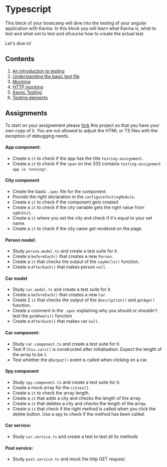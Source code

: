 # Typescript

This block of your bootcamp will dive into the testing of your angular application with Karma.
In this block you will learn what Karma is, what to test and what not to test and ofcourse how to create the actual test.

Let's dive in!

## Contents

1. [An introduction to testing](testing-CH1-testing-introduction.md)
2. [Understanding the basic test file](testing-CH2-understanding-test-file.md)
3. [Mocking](testing-CH3-mocking.md)
4. [HTTP mocking](testing-CH4-http-mocking.md)
5. [Async Testing](testing-CH5-async.md)
6. [Testing elements](testing-CH6-elements.md)

## Assignments

To start on your assignement please [fork](https://guides.github.com/activities/forking/) this project so that you have your own copy of it.
You are not allowed to adjust the HTML or TS files with the exception of debugging needs.

#### App component:
- Create a `it` to check if the app has the title `testing-assignment`.
- Create a `it` to check if the `span` on line 333 contains `testing-assignment app is running!`.

#### City component
- Create the basic `.spec` file for the component.
- Provide the right declaration in the `configureTestingModule`.
- Create a `it` to check if the component gets created.
- Create a `it` to check if the city variable gets the right value from `ngOnInit`.
- Create a `it` where you set the city and check if it's equal to your set name.
- Create a `it` to check if the city name get rendered on the page.

#### Person model:
- Study `person.model.ts` and create a test suite for it.
- Create a `beforeEach()` that creates a new `Person`.
- Create a `it` that checks the output of the `sayHello()` function.
- Create a `AfterEach()` that makes person `null`.

#### Car model
- Study `car.model.ts` and create a test suite for it.
- Create a `beforeEach()` that creates a new `Car`.
- Create 2 `it` that checks the output of the `description()` and `getAge()` function.
- Create a comment in the `.spec` explaining why you should or shouldn't test the `getWheels()` function 
- Create a `AfterEach()` that makes car `null`.

#### Car component:
- Study `car.component.ts` and create a test suite for it.
- Test if `this.cars[]` is constructed after initialisation. Expect the length of the array to be `2`.
- Test whether the `@Output()` event is called when clicking on a car.

#### Spy component
- Study `spy.component.ts` and create a test suite for it.
- Create a mock array for the `cities[]`.
- Create a `it` to check the array length.
- Create a `it` that adds a city and checks the length of the array.
- Create a `it` that deletes a city and checks the length of the array.
- Create a `it` that check if the right method is called when you click the delete button. 
  Use a spy to check if the method has been called.

#### Car service:
- Study `car.service.ts` and create a test to test all its methods

#### Post service:
- Study `post.service.ts` and mock the http GET request.

